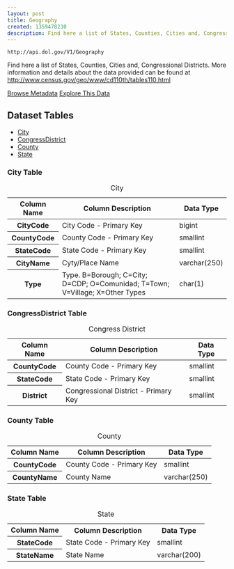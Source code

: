 ```yaml
---
layout: post
title: Geography
created: 1359478230
description: Find here a list of States, Counties, Cities and, Congressional Districts.
---
```


```
http://api.dol.gov/V1/Geography
```

<p>Find here a list of States, Counties, Cities and, Congressional Districts. More information and details about the data provided can be found at <a href="http://www.dol.gov/cgi-bin/leave-dol.asp?exiturl=http://www.census.gov/geo/www/cd110th/tables110.html&amp;exitTitle=U.S.%20Census%20Bureau&amp;fedpage=yes">http://www.census.gov/geo/www/cd110th/tables110.html</a></p>

<a href ="http://api.dol.gov/V1/Geography/$metadata" class="button radius button_dataset">Browse Metadata</a>
<a href ="https://devtools.dol.gov/APISampler/Home/Index1?datasetName=Geography" class="button radius button_dataset">Explore This Data</a>

## Dataset Tables

- [City](#City)
- [CongressDistrict](#CongressDistrict)
- [County](#County)
- [State](#State)

<h3 id="City">City Table</h3>
<table summary="City - Geography - list of States, Counties, and Cities">
	<caption>City</caption>
	<thead>
		<tr>
			<th scope="col">Column Name</th>
			<th scope="col">Column Description</th>
			<th scope="col">Data Type</th>
		</tr>
	</thead>
	<tbody>
		<tr>
			<th scope="row">CityCode</th>
			<td>City Code - Primary Key</td>
			<td>bigint</td>
		</tr>
		<tr>
			<th scope="row">CountyCode</th>
			<td>County Code - Primary Key</td>
			<td>smallint</td>
		</tr>
		<tr>
			<th scope="row">StateCode</th>
			<td>State Code - Primary Key</td>
			<td>smallint</td>
		</tr>
		<tr>
			<th scope="row">CityName</th>
			<td>Cyty/Place Name</td>
			<td>varchar(250)</td>
		</tr>
		<tr>
			<th scope="row">Type</th>
			<td>Type. B=Borough; C=City; D=CDP; O=Comunidad; T=Town; V=Village; X=Other Types</td>
			<td>char(1)</td>
		</tr>
	</tbody>
</table>

<h3 id="CongressDistrict">CongressDistrict Table</h3>
<table summary="Congress District - Geography - list of Congressional Districts">
	<caption>Congress District</caption>
	<thead>
		<tr>
			<th scope="col">Column Name</th>
			<th scope="col">Column Description</th>
			<th scope="col">Data Type</th>
		</tr>
	</thead>
	<tbody>
		<tr>
			<th scope="row">CountyCode</th>
			<td>County Code - Primary Key</td>
			<td>smallint</td>
		</tr>
		<tr>
			<th scope="row">StateCode</th>
			<td>State Code - Primary Key</td>
			<td>smallint</td>
		</tr>
		<tr>
			<th scope="row">District</th>
			<td>Congressional District - Primary Key</td>
			<td>smallint</td>
		</tr>
	</tbody>
</table>

<h3 id="County">County Table</h3>
<table summary="County - Geography - list of Counties">
	<caption>County</caption>
	<thead>
		<tr>
			<th scope="col">Column Name</th>
			<th scope="col">Column Description</th>
			<th scope="col">Data Type</th>
		</tr>
	</thead>
	<tbody>
		<tr>
			<th scope="row">CountyCode</th>
			<td>County Code - Primary Key</td>
			<td>smallint</td>
		</tr>
		<tr>
			<th scope="row">CountyName</th>
			<td>County Name</td>
			<td>varchar(250)</td>
		</tr>
	</tbody>
</table>

<h3 id="State">State Table</h3>
<table summary="State - Geography - list of States">
	<caption>State</caption>
	<tbody>
		<tr>
			<th scope="col">Column Name</th>
			<th scope="col">Column Description</th>
			<th scope="col">Data Type</th>
		</tr>
		<tr>
			<th scope="row">StateCode</th>
			<td>State Code - Primary Key</td>
			<td>smallint</td>
		</tr>
		<tr>
			<th scope="row">StateName</th>
			<td>State Name</td>
			<td>varchar(200)</td>
		</tr>
	</tbody>
</table>
